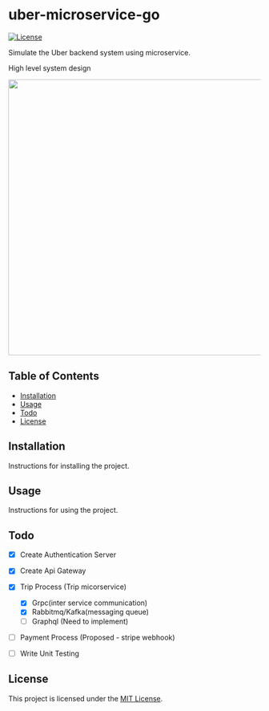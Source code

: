 # uber-microservice-go



[![License](https://img.shields.io/badge/license-MIT-blue.svg)](LICENSE)

Simulate the Uber backend system using microservice.

High level system design

<img src="https://github.com/Imesh7/uber_microserivices_with_go/assets/50042375/7128330c-0a55-4484-a1fd-5c56de81fbc1" width="550">


## Table of Contents

- [Installation](#installation)
- [Usage](#usage)
- [Todo](#Todo)
- [License](#license)

## Installation

Instructions for installing the project.

## Usage

Instructions for using the project.

## Todo
- [x] Create Authentication Server
- [x] Create Api Gateway
- [x] Trip Process (Trip micorservice)
    - [x] Grpc(inter service communication)
    - [x] Rabbitmq/Kafka(messaging queue)
    - [ ] Graphql (Need to implement)
- [ ] Payment Process (Proposed - stripe webhook)
- [ ] Write Unit Testing


## License

This project is licensed under the [MIT License](LICENSE).


